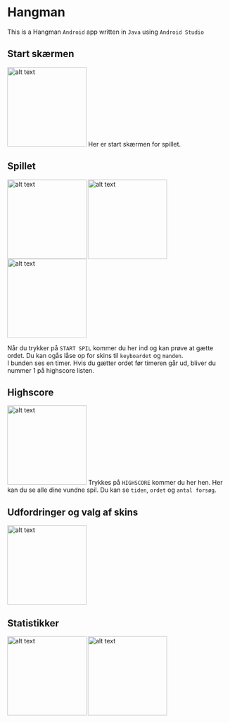 # Hangman
This is a Hangman <code>Android</code> app written in <code>Java</code> using <code>Android Studio</code>

<h2>Start skærmen</h2>
<img src="https://imgur.com/CicWoxU.jpg" alt="alt text" width="180" >
Her er start skærmen for spillet.

<h2>Spillet</h2>
<img align="left" src="https://imgur.com/QD0USLq.jpg" alt="alt text" width="180" > 
<img align="left" src="https://imgur.com/oDpJPfQ.jpg" alt="alt text" width="180" > 
<img src="https://imgur.com/Hhjt3JE.jpg" alt="alt text" width="180" > 

Når du trykker på <code>START SPIL</code> kommer du her ind og kan prøve at gætte ordet.
Du kan ogås låse op for skins til <code>keyboardet</code> og <code>manden</code>.
<br>I bunden ses en timer. Hvis du gætter ordet før timeren går ud, bliver du nummer 1 på highscore listen.

<h2>Highscore</h2>
<img src="https://imgur.com/ade9QSD.jpg" alt="alt text" width="180" >
Trykkes på <code>HIGHSCORE</code> kommer du her hen. Her kan du se alle dine vundne spil. Du kan se <code>tiden</code>, <code>ordet</code> og <code>antal forsøg</code>.

<h2>Udfordringer og valg af skins</h2>
<img src="https://imgur.com/JqVsoDL.jpg" alt="alt text" width="180" >

<h2>Statistikker</h2>
<img align="left" src="https://imgur.com/0SubacD.jpg" alt="alt text" width="180" >

<img src="https://imgur.com/sKCdjgd.jpg" alt="alt text" width="180" >
